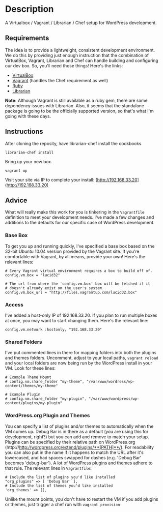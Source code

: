 Description
===========

A Virtualbox / Vagrant / Librarian / Chef setup for WordPress development. 


Requirements
------------
The idea is to provide a lightweight, consistent development environment. We do this by providing just enough instruction that the combination of VirtualBox, Vagrant, Librarian and Chef can handle building and configuring our dev box. So, you'll need those things! Here's the links:

* [VirtualBox](https://www.virtualbox.org/)
* [Vagrant](http://vagrantup.com) (handles the Chef requirement as well)
* [Ruby](http://www.ruby-lang.org/en/)
* [Librarian](https://github.com/applicationsonline/librarian)

**Note:** Although Vagrant is still available as a ruby gem, there are some dependency issues with Librarian. Also, it seems that the standalone package is going to be the officially supported version, so that's what I'm going with these days.

Instructions
------------

After cloning the reposity, have librarian-chef install the cookbooks

	librarian-chef install

Bring up your new box.

	vagrant up

Visit your site via IP to complete your install: [http://192.168.33.20](http://192.168.33.20)


Advice
------

What will really make this work for you is tinkering in the `Vagrantfile` definition to meet your development needs. I've made a few changes and additions to the defaults for our specific case of WordPress development.

### Base Box

To get you up and running quickly, I've specified a base box based on the 32-bit Ubuntu 10.04 version provided by the Vagrant site. If you're comfortable with Vagrant, by all means, provide your own! Here's the relevant lines:

	# Every Vagrant virtual environment requires a box to build off of.
	config.vm.box = "lucid32"

	# The url from where the 'config.vm.box' box will be fetched if it
	# doesn't already exist on the user's system.
	config.vm.box_url = "http://files.vagrantup.com/lucid32.box"

### Access

I've added a host-only IP of 192.168.33.20. If you plan to run multiple boxes at once, you may want to start changing them. Here's the relevant line:

	config.vm.network :hostonly, "192.168.33.20"

### Shared Folders

I've put commented lines in there for mapping folders into both the plugins and themes folders. Uncomment, adjust to your local paths, `vagrant reload` and your local folders are now being run by the WordPress install in your VM. Look for these lines:

	# Example Theme Mount
  	# config.vm.share_folder "my-theme", "/var/www/wordress/wp-content/themes/my-theme"

  	# Example Plugin
  	# config.vm.share_folder "my-plugin", "/var/www/wordpress/wp-content/plugins/my-plugin"


### WordPress.org Plugin and Themes

You can specify a list of plugins and/or themes to automatically when the VM comes up. Debug Bar is in there as a default (you are using this for development, right?) but you can add and remove to match your setup. Plugins can be specified by their relative path on WordPress.org (http://http://wordpress.org/extend/plugins/**[PATH]**/). For readability you can also put in the name if it happens to match the URL after it's lowercased, and had spaces swapped for dashes (e.g. 'Debug Bar' becomes 'debug-bar'). A lot of WordPress plugins and themes adhere to that rule. The relevant lines in `Vagrantfile`: 

	# Include the list of plugins you'd like installed
    "org_plugins" => [ 'Debug Bar' ],
    # Include the list of themes you'd like installed
    'org_themes' => [],

Unlike the mount points, you don't have to restart the VM if you add plugins or themes, just trigger a chef run with `vagrant provision`